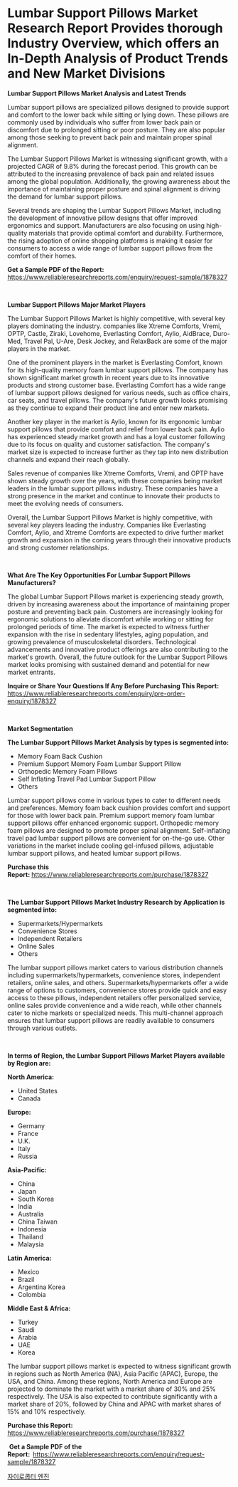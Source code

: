 <p><h1>Lumbar Support Pillows Market Research Report Provides thorough Industry Overview, which offers an In-Depth Analysis of Product Trends and New Market Divisions</h1></p><p><strong>Lumbar Support Pillows Market Analysis and Latest Trends</strong></p>
<p><p>Lumbar support pillows are specialized pillows designed to provide support and comfort to the lower back while sitting or lying down. These pillows are commonly used by individuals who suffer from lower back pain or discomfort due to prolonged sitting or poor posture. They are also popular among those seeking to prevent back pain and maintain proper spinal alignment.</p><p>The Lumbar Support Pillows Market is witnessing significant growth, with a projected CAGR of 9.8% during the forecast period. This growth can be attributed to the increasing prevalence of back pain and related issues among the global population. Additionally, the growing awareness about the importance of maintaining proper posture and spinal alignment is driving the demand for lumbar support pillows.</p><p>Several trends are shaping the Lumbar Support Pillows Market, including the development of innovative pillow designs that offer improved ergonomics and support. Manufacturers are also focusing on using high-quality materials that provide optimal comfort and durability. Furthermore, the rising adoption of online shopping platforms is making it easier for consumers to access a wide range of lumbar support pillows from the comfort of their homes.</p></p>
<p><strong>Get a Sample PDF of the Report:&nbsp;</strong> <a href="https://www.reliableresearchreports.com/enquiry/request-sample/1878327">https://www.reliableresearchreports.com/enquiry/request-sample/1878327</a></p>
<p>&nbsp;</p>
<p><strong>Lumbar Support Pillows Major Market Players</strong></p>
<p><p>The Lumbar Support Pillows Market is highly competitive, with several key players dominating the industry. companies like Xtreme Comforts, Vremi, OPTP, Castle, Ziraki, Lovehome, Everlasting Comfort, Aylio, AidBrace, Duro-Med, Travel Pal, U-Are, Desk Jockey, and RelaxBack are some of the major players in the market.</p><p>One of the prominent players in the market is Everlasting Comfort, known for its high-quality memory foam lumbar support pillows. The company has shown significant market growth in recent years due to its innovative products and strong customer base. Everlasting Comfort has a wide range of lumbar support pillows designed for various needs, such as office chairs, car seats, and travel pillows. The company's future growth looks promising as they continue to expand their product line and enter new markets.</p><p>Another key player in the market is Aylio, known for its ergonomic lumbar support pillows that provide comfort and relief from lower back pain. Aylio has experienced steady market growth and has a loyal customer following due to its focus on quality and customer satisfaction. The company's market size is expected to increase further as they tap into new distribution channels and expand their reach globally.</p><p>Sales revenue of companies like Xtreme Comforts, Vremi, and OPTP have shown steady growth over the years, with these companies being market leaders in the lumbar support pillows industry. These companies have a strong presence in the market and continue to innovate their products to meet the evolving needs of consumers.</p><p>Overall, the Lumbar Support Pillows Market is highly competitive, with several key players leading the industry. Companies like Everlasting Comfort, Aylio, and Xtreme Comforts are expected to drive further market growth and expansion in the coming years through their innovative products and strong customer relationships.</p></p>
<p>&nbsp;</p>
<p><strong>What Are The Key Opportunities For Lumbar Support Pillows Manufacturers?</strong></p>
<p><p>The global Lumbar Support Pillows market is experiencing steady growth, driven by increasing awareness about the importance of maintaining proper posture and preventing back pain. Customers are increasingly looking for ergonomic solutions to alleviate discomfort while working or sitting for prolonged periods of time. The market is expected to witness further expansion with the rise in sedentary lifestyles, aging population, and growing prevalence of musculoskeletal disorders. Technological advancements and innovative product offerings are also contributing to the market's growth. Overall, the future outlook for the Lumbar Support Pillows market looks promising with sustained demand and potential for new market entrants.</p></p>
<p><strong>Inquire or Share Your Questions If Any Before Purchasing This Report:</strong> <a href="https://www.reliableresearchreports.com/enquiry/pre-order-enquiry/1878327">https://www.reliableresearchreports.com/enquiry/pre-order-enquiry/1878327</a></p>
<p>&nbsp;</p>
<p><strong>Market Segmentation</strong></p>
<p><strong>The Lumbar Support Pillows Market Analysis by types is segmented into:</strong></p>
<p><ul><li>Memory Foam Back Cushion</li><li>Premium Support Memory Foam Lumbar Support Pillow</li><li>Orthopedic Memory Foam Pillows</li><li>Self Inflating Travel Pad Lumbar Support Pillow</li><li>Others</li></ul></p>
<p><p>Lumbar support pillows come in various types to cater to different needs and preferences. Memory foam back cushion provides comfort and support for those with lower back pain. Premium support memory foam lumbar support pillows offer enhanced ergonomic support. Orthopedic memory foam pillows are designed to promote proper spinal alignment. Self-inflating travel pad lumbar support pillows are convenient for on-the-go use. Other variations in the market include cooling gel-infused pillows, adjustable lumbar support pillows, and heated lumbar support pillows.</p></p>
<p><strong>Purchase this Report:&nbsp;</strong><a href="https://www.reliableresearchreports.com/purchase/1878327">https://www.reliableresearchreports.com/purchase/1878327</a></p>
<p>&nbsp;</p>
<p><strong>The Lumbar Support Pillows Market Industry Research by Application is segmented into:</strong></p>
<p><ul><li>Supermarkets/Hypermarkets</li><li>Convenience Stores</li><li>Independent Retailers</li><li>Online Sales</li><li>Others</li></ul></p>
<p><p>The lumbar support pillows market caters to various distribution channels including supermarkets/hypermarkets, convenience stores, independent retailers, online sales, and others. Supermarkets/hypermarkets offer a wide range of options to customers, convenience stores provide quick and easy access to these pillows, independent retailers offer personalized service, online sales provide convenience and a wide reach, while other channels cater to niche markets or specialized needs. This multi-channel approach ensures that lumbar support pillows are readily available to consumers through various outlets.</p></p>
<p>&nbsp;</p>
<p><strong>In terms of Region, the Lumbar Support Pillows Market Players available by Region are:</strong></p>
<p>
    <p> <strong> North America: </strong>
        <ul>
            <li>United States</li>
            <li>Canada</li>
        </ul>
        </p> 
    <p> <strong> Europe: </strong>
        <ul>
            <li>Germany</li>
            <li>France</li>
            <li>U.K.</li>
            <li>Italy</li>
            <li>Russia</li>
        </ul>
        </p> 
    <p> <strong> Asia-Pacific: </strong>
        <ul>
            <li>China</li>
            <li>Japan</li>
            <li>South Korea</li>
            <li>India</li>
            <li>Australia</li>
            <li>China Taiwan</li>
            <li>Indonesia</li>
            <li>Thailand</li>
            <li>Malaysia</li>
        </ul>
        </p> 
    <p> <strong> Latin America: </strong>
        <ul>
            <li>Mexico</li>
            <li>Brazil</li>
            <li>Argentina Korea</li>
            <li>Colombia</li>
        </ul>
        </p> 
    <p> <strong> Middle East & Africa: </strong>
        <ul>
            <li>Turkey</li>
            <li>Saudi</li>
            <li>Arabia</li>
            <li>UAE</li>
            <li>Korea</li>
        </ul>
    </p>
    </p>
<p><p>The lumbar support pillows market is expected to witness significant growth in regions such as North America (NA), Asia Pacific (APAC), Europe, the USA, and China. Among these regions, North America and Europe are projected to dominate the market with a market share of 30% and 25% respectively. The USA is also expected to contribute significantly with a market share of 20%, followed by China and APAC with market shares of 15% and 10% respectively.</p></p>
<p><strong>Purchase this Report: </strong><a href="https://www.reliableresearchreports.com/purchase/1878327">https://www.reliableresearchreports.com/purchase/1878327</a></p>
<p>&nbsp;<strong>Get a Sample PDF of the Report:&nbsp;&nbsp;</strong><a href="https://www.reliableresearchreports.com/enquiry/request-sample/1878327">https://www.reliableresearchreports.com/enquiry/request-sample/1878327</a></p>
<p><strong></strong></p>
<p><p><a href="https://medium.com/@munchkin678568/%EC%9E%90%EC%9D%B4%EB%A1%9C%EC%BD%A5%ED%84%B0-%EC%97%94%EC%A7%84-%EC%8B%9C%EC%9E%A5-%EB%B6%84%EC%84%9D-%EA%B8%80%EB%A1%9C%EB%B2%8C-%EC%82%B0%EC%97%85-%EC%A0%84%EB%A7%9D-%EB%B0%8F-%EC%98%88%EC%B8%A1-2024%EB%85%84%EB%B6%80%ED%84%B0-2031%EB%85%84%EA%B9%8C%EC%A7%80-a98ca72cf201">자이로콥터 엔진</a></p></p>